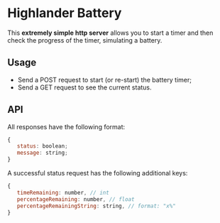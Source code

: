 # Highlander Battery

This **extremely simple http server** allows you to start a timer and then check the progress of the timer, simulating a battery.

## Usage

-  Send a POST request to start (or re-start) the battery timer;
-  Send a GET request to see the current status.

## API

All responses have the following format:

```js
{
   status: boolean;
   message: string;
}
```

A successful status request has the following additional keys:

```js
{
   timeRemaining: number, // int
   percentageRemaining: number, // float
   percentageRemainingString: string, // format: "x%"
}
```
